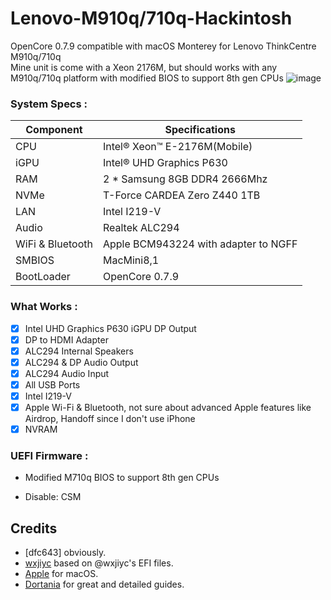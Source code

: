 # Lenovo-M910q/710q-Hackintosh
OpenCore 0.7.9 compatible with macOS Monterey for Lenovo ThinkCentre M910q/710q   
Mine unit is come with a Xeon 2176M, but should works with any M910q/710q platform with modified BIOS to support 8th gen CPUs
![image](https://github.com/nvt194/Lenovo-M910q-Hackintosh/blob/main/Screenshots/about.png?raw=true)

### System Specs :

| Component        | Specifications                         |
| ---------------- | -------------------------------------- | 
| CPU              | Intel® Xeon™ E-2176M(Mobile)           | 
| iGPU             | Intel® UHD Graphics P630               |
| RAM              | 2 * Samsung 8GB DDR4 2666Mhz           | 
| NVMe             | T-Force CARDEA Zero Z440 1TB           | 
| LAN              | Intel I219-V                           | 
| Audio            | Realtek ALC294                         | 
| WiFi & Bluetooth | Apple BCM943224 with adapter to NGFF   | 
| SMBIOS           | MacMini8,1                             |
| BootLoader       | OpenCore 0.7.9                         |

### What Works :

- [x] Intel UHD Graphics P630 iGPU DP Output 
- [x] DP to HDMI Adapter 
- [x] ALC294 Internal Speakers 
- [x] ALC294 & DP Audio Output 
- [x] ALC294 Audio Input 
- [x] All USB Ports 
- [x] Intel I219-V
- [x] Apple Wi-Fi & Bluetooth, not sure about advanced Apple features like Airdrop, Handoff since I don't use iPhone
- [x] NVRAM 

### UEFI Firmware :

* Modified M710q BIOS to support 8th gen CPUs

* Disable: CSM

## Credits 

- [dfc643] obviously.
- [wxjiyc](https://github.com/wxjiyc/Lenovo-M710q-QNCT-Hackintosh) based on @wxjiyc's EFI files.
- [Apple](https://apple.com) for macOS.
- [Dortania](https://github.com/dortania) for great and detailed guides.
